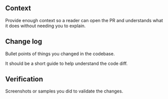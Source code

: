 ## Context

Provide enough context so a reader can open the PR and understands what it does without needing you to explain.

## Change log

Bullet points of things you changed in the codebase.

It should be a short guide to help understand the code diff.

## Verification

Screenshots or samples you did to validate the changes.
